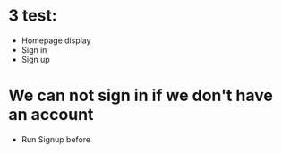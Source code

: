 # 3 test:
- Homepage display
- Sign in
- Sign up
# We can not sign in if we don't have an account 
- Run Signup before
